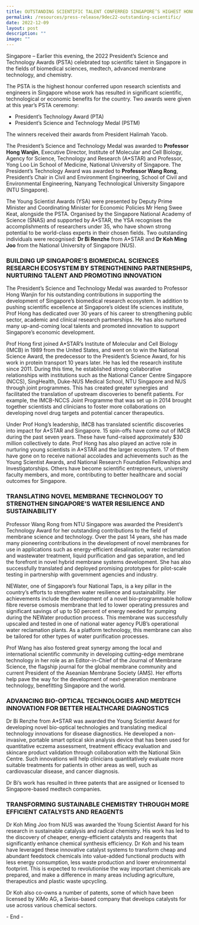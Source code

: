 ```yaml
---
title: OUTSTANDING SCIENTIFIC TALENT CONFERRED SINGAPORE’S HIGHEST HONOURS
permalink: /resources/press-release/9dec22-outstanding-scientific/
date: 2022-12-09
layout: post
description: ""
image: ""
---
```

Singapore – Earlier this evening, the 2022 President’s Science and Technology Awards (PSTA) celebrated top scientific talent in Singapore in the fields of biomedical sciences, medtech, advanced membrane technology, and chemistry.

The PSTA is the highest honour conferred upon research scientists and engineers in Singapore whose work has resulted in significant scientific, technological or economic benefits for the country. Two awards were given at this year’s PSTA ceremony:


*   President’s Technology Award (PTA)
*   President’s Science and Technology Medal (PSTM)

The winners received their awards from President Halimah Yacob.

The President’s Science and Technology Medal was awarded to **Professor Hong Wanjin**, Executive Director, Institute of Molecular and Cell Biology, Agency for Science, Technology and Research (A\*STAR) and Professor, Yong Loo Lin School of Medicine, National University of Singapore. The President’s Technology Award was awarded to **Professor Wang Rong**, President’s Chair in Civil and Environment Engineering, School of Civil and Environmental Engineering, Nanyang Technological University Singapore (NTU Singapore).

The Young Scientist Awards (YSA) were presented by Deputy Prime Minister and Coordinating Minister for Economic Policies Mr Heng Swee Keat, alongside the PSTA. Organised by the Singapore National Academy of Science (SNAS) and supported by A\*STAR, the YSA recognises the accomplishments of researchers under 35, who have shown strong potential to be world-class experts in their chosen fields. Two outstanding individuals were recognised: **Dr Bi Renzhe** from A\*STAR and **Dr Koh Ming Joo** from the National University of Singapore (NUS).

### BUILDING UP SINGAPORE’S BIOMEDICAL SCIENCES RESEARCH ECOSYSTEM BY STRENGTHENING PARTNERSHIPS, NURTURING TALENT AND PROMOTING INNOVATION

The President’s Science and Technology Medal was awarded to Professor Hong Wanjin for his outstanding contributions in supporting the development of Singapore’s biomedical research ecosystem. In addition to pushing scientific excellence at Singapore’s oldest life sciences institute, Prof Hong has dedicated over 30 years of his career to strengthening public sector, academic and clinical research partnerships. He has also nurtured many up-and-coming local talents and promoted innovation to support Singapore’s economic development.

Prof Hong first joined A\*STAR’s Institute of Molecular and Cell Biology (IMCB) in 1989 from the United States, and went on to win the National Science Award, the predecessor to the President’s Science Award, for his work in protein transport 10 years later. He has led the research institute since 2011. During this time, he established strong collaborative relationships with institutions such as the National Cancer Centre Singapore (NCCS), SingHealth, Duke-NUS Medical School, NTU Singapore and NUS through joint programmes. This has created greater synergies and facilitated the translation of upstream discoveries to benefit patients. For example, the IMCB-NCCS Joint Programme that was set up in 2014 brought together scientists and clinicians to foster more collaborations on developing novel drug targets and potential cancer therapeutics.

Under Prof Hong’s leadership, IMCB has translated scientific discoveries into impact for A\*STAR and Singapore. 15 spin-offs have come out of IMCB during the past seven years. These have fund-raised approximately $30 million collectively to date. Prof Hong has also played an active role in nurturing young scientists in A\*STAR and the larger ecosystem. 17 of them have gone on to receive national accolades and achievements such as the Young Scientist Awards, and National Research Foundation Fellowships and Investigatorships. Others have become scientific entrepreneurs, university faculty members, and more, contributing to better healthcare and social outcomes for Singapore.

### TRANSLATING NOVEL MEMBRANE TECHNOLOGY TO STRENGTHEN SINGAPORE’S WATER RESILIENCE AND SUSTAINABILITY

Professor Wang Rong from NTU Singapore was awarded the President’s Technology Award for her outstanding contributions to the field of membrane science and technology. Over the past 14 years, she has made many pioneering contributions in the development of novel membranes for use in applications such as energy-efficient desalination, water reclamation and wastewater treatment, liquid purification and gas separation, and led the forefront in novel hybrid membrane systems development. She has also successfully translated and deployed promising prototypes for pilot-scale testing in partnership with government agencies and industry.

NEWater, one of Singapore’s four National Taps, is a key pillar in the country’s efforts to strengthen water resilience and sustainability. Her achievements include the development of a novel bio-programmable hollow fibre reverse osmosis membrane that led to lower operating pressures and significant savings of up to 50 percent of energy needed for pumping during the NEWater production process. This membrane was successfully upscaled and tested in one of national water agency PUB’s operational water reclamation plants. As a platform technology, this membrane can also be tailored for other types of water purification processes.

Prof Wang has also fostered great synergy among the local and international scientific community in developing cutting-edge membrane technology in her role as an Editor-in-Chief of the Journal of Membrane Science, the flagship journal for the global membrane community and current President of the Aseanian Membrane Society (AMS). Her efforts help pave the way for the development of next-generation membrane technology, benefitting Singapore and the world.

### ADVANCING BIO-OPTICAL TECHNOLOGIES AND MEDTECH INNOVATION FOR BETTER HEALTHCARE DIAGNOSTICS

Dr Bi Renzhe from A\*STAR was awarded the Young Scientist Award for developing novel bio-optical technologies and translating medical technology innovations for disease diagnostics. He developed a non-invasive, portable smart optical skin analysis device that has been used for quantitative eczema assessment, treatment efficacy evaluation and skincare product validation through collaboration with the National Skin Centre. Such innovations will help clinicians quantitatively evaluate more suitable treatments for patients in other areas as well, such as cardiovascular disease, and cancer diagnosis.

Dr Bi’s work has resulted in three patents that are assigned or licensed to Singapore-based medtech companies.

### TRANSFORMING SUSTAINABLE CHEMISTRY THROUGH MORE EFFICIENT CATALYSTS AND REAGENTS

Dr Koh Ming Joo from NUS was awarded the Young Scientist Award for his research in sustainable catalysis and radical chemistry. His work has led to the discovery of cheaper, energy-efficient catalysts and reagents that significantly enhance chemical synthesis efficiency. Dr Koh and his team have leveraged these innovative catalyst systems to transform cheap and abundant feedstock chemicals into value-added functional products with less energy consumption, less waste production and lower environmental footprint. This is expected to revolutionise the way important chemicals are prepared, and make a difference in many areas including agriculture, therapeutics and plastic waste upcycling.

Dr Koh also co-owns a number of patents, some of which have been licensed by XiMo AG, a Swiss-based company that develops catalysts for use across various chemical sectors.

\- End -